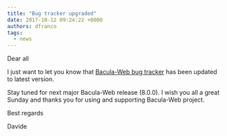 ```yaml
---
title: "Bug tracker upgraded"
date: 2017-10-12 09:24:22 +0000
authors: dfranco
tags:
  - news
---
```


Dear all

I just want to let you know that [Bacula-Web bug tracker](https://bugs.bacula-web.org) has been updated to latest version.

<!--truncate-->

Stay tuned for next major Bacula-Web release (8.0.0).
I wish you all a great Sunday and thanks you for using and supporting Bacula-Web project.

Best regards

Davide
